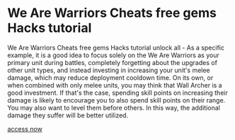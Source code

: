 # We Are Warriors Cheats free gems Hacks tutorial

We Are Warriors Cheats free gems Hacks tutorial unlock all - As a specific example, it is a good idea to focus solely on the We Are Warriors as your primary unit during battles, completely forgetting about the upgrades of other unit types, and instead investing in increasing your unit's melee damage, which may reduce deployment cooldown time. On its own, or when combined with only melee units, you may think that Wall Archer is a good investment. If that's the case, spending skill points on increasing their damage is likely to encourage you to also spend skill points on their range. You may also want to level them before others. In this way, the additional damage they suffer will be better utilized.

[access now](https://play.eslgaming.com/player/myinfos/19774839/)
